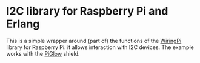 I2C library for Raspberry Pi and Erlang
==========================

This is a simple wrapper around (part of) the functions of the [WiringPi](http://wiringpi.com/) library for Raspberry Pi: it allows interaction with I2C devices. The example works with the [PiGlow](http://shop.pimoroni.com/products/piglow) shield.
